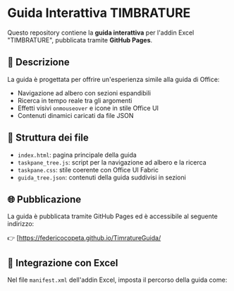# Guida Interattiva TIMBRATURE

Questo repository contiene la **guida interattiva** per l'addin Excel "TIMBRATURE", pubblicata tramite **GitHub Pages**.

## 📘 Descrizione

La guida è progettata per offrire un'esperienza simile alla guida di Office:

- Navigazione ad albero con sezioni espandibili
- Ricerca in tempo reale tra gli argomenti
- Effetti visivi `onmouseover` e icone in stile Office UI
- Contenuti dinamici caricati da file JSON

## 📁 Struttura dei file

- `index.html`: pagina principale della guida
- `taskpane_tree.js`: script per la navigazione ad albero e la ricerca
- `taskpane.css`: stile coerente con Office UI Fabric
- `guida_tree.json`: contenuti della guida suddivisi in sezioni

## 🌐 Pubblicazione

La guida è pubblicata tramite GitHub Pages ed è accessibile al seguente indirizzo:

👉 [https://federicocopeta.github.io/TimratureGuida/

## 🧩 Integrazione con Excel

Nel file `manifest.xml` dell'addin Excel, imposta il percorso della guida come:


<SourceLocation DefaultValue="https://federicocopeta.github.io/TimbratureGuida/index.html"/>